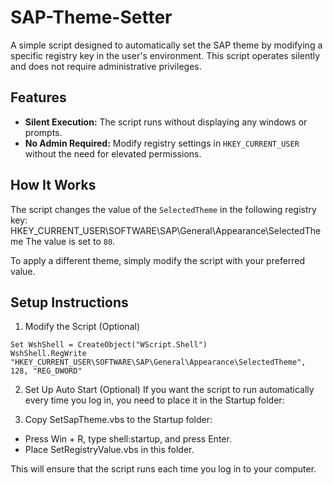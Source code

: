 # SAP-Theme-Setter
A simple script designed to automatically set the SAP theme by modifying a specific registry key in the user's environment. This script operates silently and does not require administrative privileges.

## Features

- **Silent Execution:** The script runs without displaying any windows or prompts.
- **No Admin Required:** Modify registry settings in `HKEY_CURRENT_USER` without the need for elevated permissions.

## How It Works

The script changes the value of the `SelectedTheme` in the following registry key: HKEY_CURRENT_USER\SOFTWARE\SAP\General\Appearance\SelectedTheme
The value is set to `80`.

To apply a different theme, simply modify the script with your preferred value.


## Setup Instructions
1. Modify the Script (Optional)
```vbscript
Set WshShell = CreateObject("WScript.Shell")
WshShell.RegWrite "HKEY_CURRENT_USER\SOFTWARE\SAP\General\Appearance\SelectedTheme", 128, "REG_DWORD"
```
2. Set Up Auto Start (Optional)
If you want the script to run automatically every time you log in, you need to place it in the Startup folder:

1. Copy SetSapTheme.vbs to the Startup folder:
- Press Win + R, type shell:startup, and press Enter.
- Place SetRegistryValue.vbs in this folder.

This will ensure that the script runs each time you log in to your computer.
